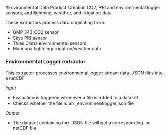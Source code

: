 #Environmental Data Product Creation
CO2, PRI and environmental logger sensors, and lightning, weather, and irrigation data 

These extractors process data originating from:
- GMP 343 CO2 sensor
- Skye PRI sensor
- Thies Clima environmental sensors
- Maricopa lightning/irrigation/weather data


### Environmental Logger extractor
This extractor processes environmental logger stream data .JSON files into a netCDF 

_Input_

  - Evaluation is triggered whenever a file is added to a dataset
  - Checks whether the file is an _environmentlogger.json file
  
_Output_

  - The dataset containing the .JSON file will get a corresponding .nc netCDF file


